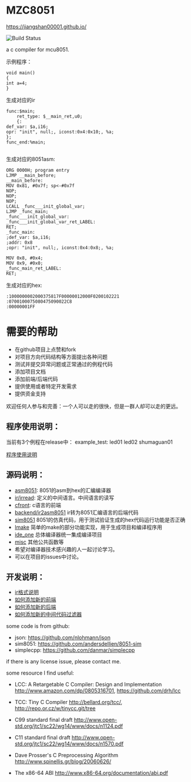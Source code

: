 # MZC8051

https://jiangshan00001.github.io/

![Build Status](https://github.com/Jiangshan00001/MZC8051/workflows/mzc8051_ubuntu_build/badge.svg)


a c compiler for mcu8051.



示例程序：


```
void main()
{
int a=4;
}

```


生成对应的ir

```
func:$main;
	ret_type: $__main_ret,u0;
	{:
def_var: $a,i16;
opr: "init", null;, iconst:0x4:0x10;, %a;
};
func_end:%main;


```

生成对应的8051asm:
```
ORG 0000H; program entry
LJMP __main_before;
__main_before:
MOV 0x81, #0x7f; sp<-#0x7f
NOP;
NOP;
NOP;
LCALL _func___init_global_var;
LJMP _func_main;
_func___init_global_var:
_func___init_global_var_ret_LABEL:
RET;
_func_main:
;def_var: $a,i16;
;addr: 0x8
;opr: "init", null;, iconst:0x4:0x8;, %a;

MOV 0x8, #0x4;
MOV 0x9, #0x0;
_func_main_ret_LABEL:
RET;
```


生成对应的hex:
```
:1000000002000375817F00000012000F0200102221
:0700100075080475090022C8
:00000001FF
```




# 需要的帮助
- 在github项目上点赞和fork
- 对项目方向代码结构等方面提出各种问题
- 测试并提交异常问题或正常通过的例程代码
- 添加项目文档
- 添加前端/后端代码
- 提供使用或者特定开发需求
- 提供资金支持






欢迎任何人参与和完善：一个人可以走的很快，但是一群人却可以走的更远。


## 程序使用说明：

当前有3个例程在release中：
example_test: led01 led02 shumaguan01

[程序使用说明](doc/usage.md)




## 源码说明：

- [asm8051](doc/asm8051.md): 8051的asm到hex的汇编编译器
- [ir/irread](doc/ir.md): 定义的中间语言。中间语言的读写
- [cfront](doc/cfront.md): c语言的前端
- [backend/ir2asm8051](doc/ir2asm8051.md) ir转为8051汇编语言的后端代码
- [sim8051](doc/sim8051.md) 8051的仿真代码，用于测试验证生成的hex代码运行功能是否正确
- [lmake](doc/lmake.md) 简单的make的部分功能实现，用于生成项目和编译程序用
- [ide_one](doc/ide_one.md) 总体编译器统一集成编译项目
- [misc](doc/misc.md) 其他公共函数等
- 希望对编译器技术感兴趣的人一起讨论学习。
- 可以在项目的issues中讨论。

## 开发说明：

- [ir格式说明](doc/ir_format.md)
- [如何添加新的前端](doc/add_new_front_how_to.md)
- [如何添加新的后端](doc/add_new_backend_how_to.md)
- [如何添加新的中间代码过滤器](doc/add_new_filter_how_to.md)


some code is from github:

- json: https://github.com/nlohmann/json
- sim8051: https://github.com/andersdellien/8051-sim
- simplecpp: https://github.com/danmar/simplecpp

if there is any license issue, please contact me.

some resource I find useful:
-   LCC: A Retargetable C Compiler: Design and Implementation
    http://www.amazon.com/dp/0805316701,
    https://github.com/drh/lcc

-   TCC: Tiny C Compiler
    http://bellard.org/tcc/,
    http://repo.or.cz/w/tinycc.git/tree

-   C99 standard final draft
    http://www.open-std.org/jtc1/sc22/wg14/www/docs/n1124.pdf

-   C11 standard final draft
    http://www.open-std.org/jtc1/sc22/wg14/www/docs/n1570.pdf

-   Dave Prosser's C Preprocessing Algorithm
    http://www.spinellis.gr/blog/20060626/

-   The x86-64 ABI
    http://www.x86-64.org/documentation/abi.pdf
